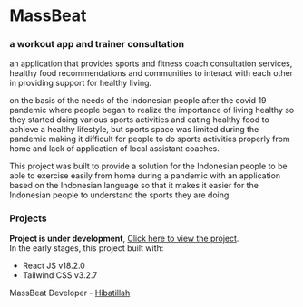# MassBeat
### a workout app and trainer consultation

an application that provides sports and fitness coach consultation services, healthy food recommendations and communities to interact with each other in providing support for healthy living.

on the basis of the needs of the Indonesian people after the covid 19 pandemic where people began to realize the importance of living healthy so they started doing various sports activities and eating healthy food to achieve a healthy lifestyle, but sports space was limited during the pandemic making it difficult for people to do sports activities properly from home and lack of application of local assistant coaches.

This project was built to provide a solution for the Indonesian people to be able to exercise easily from home during a pandemic with an application based on the Indonesian language so that it makes it easier for the Indonesian people to understand the sports they are doing.

### Projects
**Project is under development**, [Click here to view the project](https://hibatillah.github.io/massbeat/). <br />
In the early stages, this project built with:
* React JS v18.2.0
* Tailwind CSS v3.2.7


MassBeat Developer - [Hibatillah](https://github.com/hibatillah)
